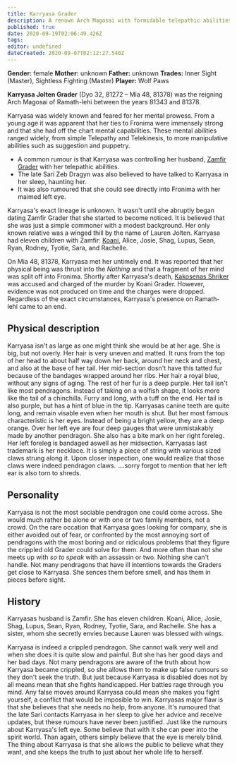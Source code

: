 ```yaml
---
title: Karryasa Grader
description: A renown Arch Magosai with formidable telepathic abilities.
published: true
date: 2020-09-19T02:06:49.426Z
tags: 
editor: undefined
dateCreated: 2020-09-07T02:12:27.540Z
---
```


**Gender:** female
**Mother:** unknown
**Father:** unknown
**Trades:** Inner Sight (Master), Sightless Fighting (Master)
**Player:** Wolf Paws

**Karryasa Jolten Grader** (Dyo 32, 81272 – Mia 48, 81378) was the reigning Arch Magosai of Ramath-lehi between the years 81343 and 81378.

Karryasa was widely known and feared for her mental prowess. From a young age it was apparent that her ties to Fronima were immensely strong and that she had off the chart mental capabilities. These mental abilities ranged widely, from simple Telepathy and Telekinesis, to more manipulative abilities such as suggestion and puppetry.

- A common rumour is that Karryasa was controlling her husband, [Zamfir Grader](/characters/zamfir-grader) with her telepathic abilities.
- The late Sari Zeb Dragyn was also believed to have talked to Karryasa in her sleep, haunting her.
- It was also rumoured that she could see directly into Fronima with her maimed left eye.

Karryasa's exact lineage is unknown. It wasn't until she abruptly began dating Zamfir Grader that she started to become noticed. It is believed that she was just a simple commoner with a modest background. Her only known relative was a winged thill by the name of Lauren Jolten. Karryasa had eleven children with Zamfir: [Koani](/characters/koani-grader), Alice, Josie, Shag, Lupus, Sean, Ryan, Rodney, Tyotie, Sara, and Rachelle.

On Mia 48, 81378, Karryasa met her untimely end. It was reported that her physical being was thrust into the *Nothing* and that a fragment of her mind was split off into Fronima. Shortly after Karryasa's death, [Kakosenas Shriker](/characters/kakosenas-shriker) was accused and charged of the murder by Koani Grader. However, evidence was not produced on time and the charges were dropped. Regardless of the exact circumstances, Karryasa's presence on Ramath-lehi came to an end.

## Physical description

Karryasa isn't as large as one might think she would be at her age. She is big, but not overly. Her hair is very uneven and matted. It runs from the top of her head to about half way down her back, around her neck and chest, and also at the base of her tail. Her mid-section dosn't have this tatted fur because of the bandages wrapped around her ribs. Her hair a royal blue, without any signs of aging. The rest of her fur is a deep purple. Her tail isn't like most pendragons. Instead of taking on a wolfish shape, it looks more like the tail of a chinchilla. Furry and long, with a tuff on the end. Her tail is also purple, but has a hint of blue in the tip. Karryasas canine teeth are quite long, and remain visable even when her mouth is shut. But her most famous characteristic is her eyes. Instead of being a bright yellow, they are a deep orange. Over her left eye are four deep gauges that were unmistakably made by another pendragon. She also has a bite mark on her right foreleg. Her left foreleg is bandaged aswell as her midsection. Karryasas last trademark is her necklace. It is simply a piece of string with various sized claws strung along it. Upon closer inspection, one would realize that those claws were indeed pendragon claws.  ....sorry forgot to mention that her left ear is also torn to shreds.

## Personality

Karryasa is not the most sociable pendragon one could come across. She would much rather be alone or with one or two family members, not a crowd. On the rare occation that Karryasa goes looking for company, she is either avoided out of fear, or confronted by the most annoying sort of pendragons with the most boring and or ridiculous problems that they figure the crippled old Grader could solve for them. And more often than not she meets up with *so to speak* with an assassin or two. Nothing she can't handle. Not many pendragons that have ill intentions towards the Graders get close to Karryasa. She sences them before smell, and has them in pieces before sight.

## History 

Karryasas husband is Zamfir. She has eleven children. Koani, Alice, Josie, Shag, Lupus, Sean, Ryan, Rodney, Tyotie, Sara, and Rachelle. She has a sister, whom she secretly envies because Lauren was blessed with wings. 

Karryasa is indeed a crippled pendragon. She cannot walk very well and when she does it is quite slow and painful. But she has her good days and her bad days. Not many pendragons are aware of the truth about how Karryasa became crippled, so she allows them to make up false rumours so they don't seek the truth. But just because Karryasa is disabled does not by all means mean that she fights handicapped. Her battles rage through you mind. Any false moves around Karryasa could mean she makes you fight yourself, a conflict that would be imposible to win. Karryasas major flaw is that she believes that she needs no help, from anyone. It's rumoured that the late Sari contacts Karryasa in her sleep to give her advice and receive updates, but these rumours have never been justified. Just like the rumours about Karryasa's left eye. Some believe that with it she can peer into the spirit world. Than again, others simply believe that the eye is merely blind. The thing about Karryasa is that she allows the public to believe what they want, and she keeps the truth to just about her whole life to herself.